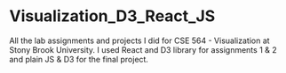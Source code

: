 # Visualization_D3_React_JS
All the lab assignments and projects I did for CSE 564 - Visualization at Stony Brook University. I used React and D3 library for assignments 1 &amp; 2 and plain JS &amp; D3 for the final project.
